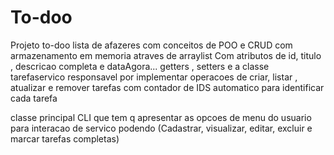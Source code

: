 # To-doo

Projeto to-doo lista de afazeres com conceitos de POO e CRUD com armazenamento em memoria atraves de arraylist
Com atributos de id, titulo , descricao completa e dataAgora... getters , setters e a classe tarefaservico responsavel por implementar operacoes de criar, listar , atualizar e remover tarefas com contador de IDS automatico para identificar cada tarefa

classe principal CLI que tem q apresentar as opcoes de menu do usuario para interacao de servico podendo
(Cadastrar, visualizar, editar, excluir e marcar tarefas completas)
